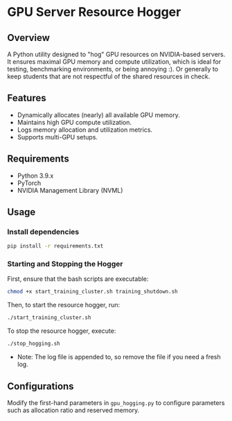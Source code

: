 # GPU Server Resource Hogger

## Overview
A Python utility designed to "hog" GPU resources on NVIDIA-based servers. It ensures maximal GPU memory and compute utilization, which is ideal for testing, benchmarking environments, or being annoying :). Or generally to keep students that are not respectful of the shared resources in check.

## Features
- Dynamically allocates (nearly) all available GPU memory.
- Maintains high GPU compute utilization.
- Logs memory allocation and utilization metrics.
- Supports multi-GPU setups.

## Requirements
- Python 3.9.x
- PyTorch
- NVIDIA Management Library (NVML)

## Usage

### Install dependencies
```bash
pip install -r requirements.txt
```

### Starting and Stopping the Hogger
First, ensure that the bash scripts are executable:
```bash
chmod +x start_training_cluster.sh training_shutdown.sh
```

Then, to start the resource hogger, run:
```bash
./start_training_cluster.sh
```

To stop the resource hogger, execute:
```bash
./stop_hogging.sh
```
- Note: The log file is appended to, so remove the file if you need a fresh log.

## Configurations
Modify the first-hand parameters in `gpu_hogging.py` to configure parameters such as allocation ratio and reserved memory.
